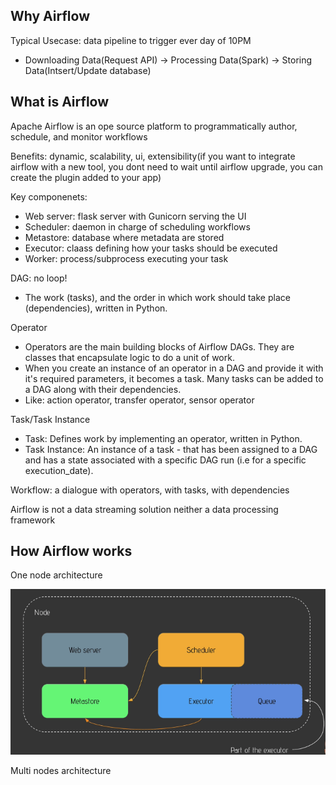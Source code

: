 ## Why Airflow
Typical Usecase: data pipeline to trigger ever day of 10PM
- Downloading Data(Request API) -> Processing Data(Spark) -> Storing Data(Intsert/Update database)

## What is Airflow
Apache Airflow is an ope source platform to programmatically author, schedule, and monitor workflows

Benefits: dynamic, scalability, ui, extensibility(if you want to integrate airflow with a new tool, you dont need to wait until airflow upgrade, you can create the plugin added to your app)

Key componenets:
- Web server: flask server with Gunicorn serving the UI
- Scheduler: daemon in charge of scheduling workflows
- Metastore: database where metadata are stored
- Executor: claass defining how your tasks should be executed
- Worker: process/subprocess executing your task

DAG: no loop!
- The work (tasks), and the order in which work should take place (dependencies), written in Python.


Operator
- Operators are the main building blocks of Airflow DAGs. They are classes that encapsulate logic to do a unit of work. 
- When you create an instance of an operator in a DAG and provide it with it's required parameters, it becomes a task. Many tasks can be added to a DAG along with their dependencies.
- Like: action operator, transfer operator, sensor operator

Task/Task Instance
- Task: Defines work by implementing an operator, written in Python.
- Task Instance: An instance of a task - that has been assigned to a DAG and has a state associated with a specific DAG run (i.e for a specific execution_date).

Workflow: a dialogue with operators, with tasks, with dependencies

Airflow is not a data streaming solution neither a data processing framework

## How Airflow works
One node architecture

![image](pics/one_node_architecture.png)

Multi nodes architecture


